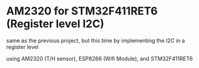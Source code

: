 # AM2320 for STM32F411RET6 (Register level I2C)
 same as the previous project, but this time by implementing the I2C in a register level

using AM2320 (T/H sensor), ESP8266 (Wifi Module), and STM32F411RET6
